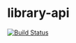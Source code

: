 # library-api

[![Build Status](https://travis-ci.org/felipegabriel1942/library-api.svg?branch=master)](https://travis-ci.org/felipegabriel1942/library-api)
